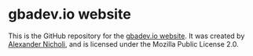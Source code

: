 # gbadev.io website

This is the GitHub repository for the [gbadev.io website](https://gbadev.io). It was created by [Alexander Nicholi](https://nicholatian.com/), and is licensed under the Mozilla Public License 2.0.
